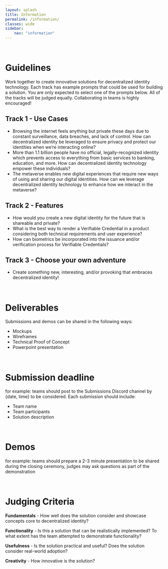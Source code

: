 ```yaml
---
layout: splash
title: Information
permalink: /information/
classes: wide
sidebar:
    nav: "information"
---
```


<br/>

# Guidelines

Work together to create innovative solutions for decentralized identity technology. Each track has example prompts that could be used for building a solution. You are only expected to select one of the prompts below. All of the tracks will be judged equally. Collaborating in teams is highly encouraged!


## Track 1 - Use Cases

- Browsing the internet feels anything but private these days due to constant surveillance, data breaches, and lack of control. How can decentralized identity be leveraged to ensure privacy and protect our identities when we’re interacting online?
- More than 1.1 billion people have no official, legally-recognized identity which prevents access to everything from basic services to banking, education, and more. How can decentralized identity technology empower these individuals?
- The metaverse enables new digital experiences that require new ways of using and sharing our digital identities. How can we leverage decentralized identity technology to enhance how we interact in the metaverse?


## Track 2 - Features

- How would you create a new digital identity for the future that is shareable and private?
- What is the best way to render a Verifiable Credential in a product considering both technical requirements and user experience?
- How can biometrics be incorporated into the issuance and/or verification process for Verifiable Credentials?


## Track 3 - Choose your own adventure
- Create something new, interesting, and/or provoking that embraces decentralized identity!

<br/>

# Deliverables

Submissions and demos can be shared in the following ways:
- Mockups
- Wireframes
- Technical Proof of Concept
- Powerpoint presentation

<br/>

# Submission deadline

for example: teams should post to the Submissions Discord channel by {date, time} to be considered. Each submission should include:
- Team name
- Team participants
- Solution description

<br/>

# Demos

for example: teams should prepare a 2-3 minute presentation to be shared during the closing ceremony, judges may ask questions as part of the demonstration

<br/>

# Judging Criteria

**Fundamentals** - How well does the solution consider and showcase concepts core to decentralized identity?

**Functionality** - Is this a solution that can be realistically implemented? To what extent has the team attempted to demonstrate functionality?

**Usefulness** - Is the solution practical and useful? Does the solution consider real-world adoption?

**Creativity** - How innovative is the solution?
